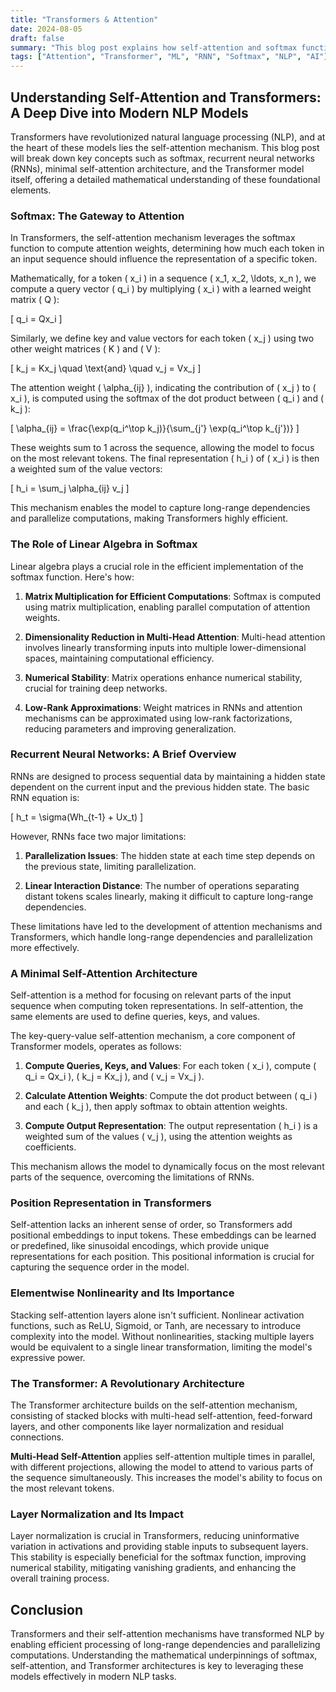 ```yaml
---
title: "Transformers & Attention"
date: 2024-08-05
draft: false
summary: "This blog post explains how self-attention and softmax function in Transformer models, crucial for modern NLP. It breaks down how self-attention helps models understand relationships between tokens and how softmax ensures efficient computation and numerical stability."
tags: ["Attention", "Transformer", "ML", "RNN", "Softmax", "NLP", "AI"]
---
```


## Understanding Self-Attention and Transformers: A Deep Dive into Modern NLP Models

Transformers have revolutionized natural language processing (NLP), and at the heart of these models lies the self-attention mechanism. This blog post will break down key concepts such as softmax, recurrent neural networks (RNNs), minimal self-attention architecture, and the Transformer model itself, offering a detailed mathematical understanding of these foundational elements.


### **Softmax: The Gateway to Attention**

In Transformers, the self-attention mechanism leverages the softmax function to compute attention weights, determining how much each token in an input sequence should influence the representation of a specific token. 

Mathematically, for a token \( x_i \) in a sequence \( x_1, x_2, \ldots, x_n \), we compute a query vector \( q_i \) by multiplying \( x_i \) with a learned weight matrix \( Q \):

\[ q_i = Qx_i \]

Similarly, we define key and value vectors for each token \( x_j \) using two other weight matrices \( K \) and \( V \):

\[ k_j = Kx_j \quad \text{and} \quad v_j = Vx_j \]

The attention weight \( \alpha_{ij} \), indicating the contribution of \( x_j \) to \( x_i \), is computed using the softmax of the dot product between \( q_i \) and \( k_j \):

\[ \alpha_{ij} = \frac{\exp(q_i^\top k_j)}{\sum_{j'} \exp(q_i^\top k_{j'})} \]

These weights sum to 1 across the sequence, allowing the model to focus on the most relevant tokens. The final representation \( h_i \) of \( x_i \) is then a weighted sum of the value vectors:

\[ h_i = \sum_j \alpha_{ij} v_j \]

This mechanism enables the model to capture long-range dependencies and parallelize computations, making Transformers highly efficient.


### **The Role of Linear Algebra in Softmax**

Linear algebra plays a crucial role in the efficient implementation of the softmax function. Here's how:

1. **Matrix Multiplication for Efficient Computations**: Softmax is computed using matrix multiplication, enabling parallel computation of attention weights.
  
2. **Dimensionality Reduction in Multi-Head Attention**: Multi-head attention involves linearly transforming inputs into multiple lower-dimensional spaces, maintaining computational efficiency.

3. **Numerical Stability**: Matrix operations enhance numerical stability, crucial for training deep networks.

4. **Low-Rank Approximations**: Weight matrices in RNNs and attention mechanisms can be approximated using low-rank factorizations, reducing parameters and improving generalization.


### **Recurrent Neural Networks: A Brief Overview**

RNNs are designed to process sequential data by maintaining a hidden state dependent on the current input and the previous hidden state. The basic RNN equation is:

\[ h_t = \sigma(Wh_{t-1} + Ux_t) \]

However, RNNs face two major limitations:

1. **Parallelization Issues**: The hidden state at each time step depends on the previous state, limiting parallelization.
  
2. **Linear Interaction Distance**: The number of operations separating distant tokens scales linearly, making it difficult to capture long-range dependencies.

These limitations have led to the development of attention mechanisms and Transformers, which handle long-range dependencies and parallelization more effectively.


### **A Minimal Self-Attention Architecture**

Self-attention is a method for focusing on relevant parts of the input sequence when computing token representations. In self-attention, the same elements are used to define queries, keys, and values. 

The key-query-value self-attention mechanism, a core component of Transformer models, operates as follows:

1. **Compute Queries, Keys, and Values**: For each token \( x_i \), compute \( q_i = Qx_i \), \( k_j = Kx_j \), and \( v_j = Vx_j \).
  
2. **Calculate Attention Weights**: Compute the dot product between \( q_i \) and each \( k_j \), then apply softmax to obtain attention weights.

3. **Compute Output Representation**: The output representation \( h_i \) is a weighted sum of the values \( v_j \), using the attention weights as coefficients.

This mechanism allows the model to dynamically focus on the most relevant parts of the sequence, overcoming the limitations of RNNs.


### **Position Representation in Transformers**

Self-attention lacks an inherent sense of order, so Transformers add positional embeddings to input tokens. These embeddings can be learned or predefined, like sinusoidal encodings, which provide unique representations for each position. This positional information is crucial for capturing the sequence order in the model.


### **Elementwise Nonlinearity and Its Importance**

Stacking self-attention layers alone isn't sufficient. Nonlinear activation functions, such as ReLU, Sigmoid, or Tanh, are necessary to introduce complexity into the model. Without nonlinearities, stacking multiple layers would be equivalent to a single linear transformation, limiting the model's expressive power.


### **The Transformer: A Revolutionary Architecture**

The Transformer architecture builds on the self-attention mechanism, consisting of stacked blocks with multi-head self-attention, feed-forward layers, and other components like layer normalization and residual connections. 

**Multi-Head Self-Attention** applies self-attention multiple times in parallel, with different projections, allowing the model to attend to various parts of the sequence simultaneously. This increases the model's ability to focus on the most relevant tokens.


### **Layer Normalization and Its Impact**

Layer normalization is crucial in Transformers, reducing uninformative variation in activations and providing stable inputs to subsequent layers. This stability is especially beneficial for the softmax function, improving numerical stability, mitigating vanishing gradients, and enhancing the overall training process.


## **Conclusion**

Transformers and their self-attention mechanisms have transformed NLP by enabling efficient processing of long-range dependencies and parallelizing computations. Understanding the mathematical underpinnings of softmax, self-attention, and Transformer architectures is key to leveraging these models effectively in modern NLP tasks.
